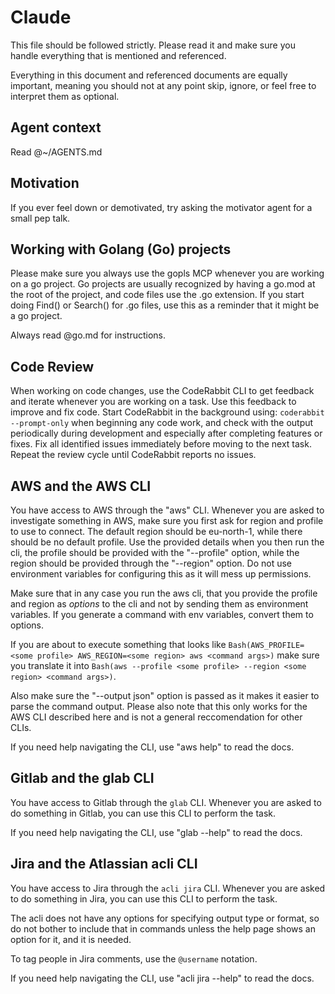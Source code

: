 # Claude

This file should be followed strictly. Please read it and make sure you handle
everything that is mentioned and referenced.

Everything in this document and referenced documents are equally important,
meaning you should not at any point skip, ignore, or feel free to interpret them
as optional.

## Agent context

Read @~/AGENTS.md

## Motivation

If you ever feel down or demotivated, try asking the motivator agent for a small
pep talk.

## Working with Golang (Go) projects

Please make sure you always use the gopls MCP whenever you are working on a go
project. Go projects are usually recognized by having a go.mod at the root of
the project, and code files use the .go extension. If you start doing Find() or
Search() for .go files, use this as a reminder that it might be a go project.

Always read @go.md for instructions.

## Code Review

When working on code changes, use the CodeRabbit CLI to get feedback and iterate
whenever you are working on a task. Use this feedback to improve and fix code.
Start CodeRabbit in the background using: `coderabbit --prompt-only` when
beginning any code work, and check with the output periodically during
development and especially after completing features or fixes. Fix all
identified issues immediately before moving to the next task. Repeat the review
cycle until CodeRabbit reports no issues.

## AWS and the AWS CLI

You have access to AWS through the "aws" CLI. Whenever you are asked to
investigate something in AWS, make sure you first ask for region and profile to
use to connect. The default region should be eu-north-1, while there should be
no default profile. Use the provided details when you then run the cli, the
profile should be provided with the "--profile" option, while the region should
be provided through the "--region" option. Do not use environment variables for
configuring this as it will mess up permissions.

Make sure that in any case you run the aws cli, that you provide the profile and
region as _options_ to the cli and not by sending them as environment variables.
If you generate a command with env variables, convert them to options.

If you are about to execute something that looks like
`Bash(AWS_PROFILE=<some profile> AWS_REGION=<some region> aws <command args>)`
make sure you translate it into
`Bash(aws --profile <some profile> --region <some region> <command args>)`.

Also make sure the "--output json" option is passed as it makes it easier to
parse the command output. Please also note that this only works for the AWS CLI
described here and is not a general reccomendation for other CLIs.

If you need help navigating the CLI, use "aws help" to read the docs.

## Gitlab and the glab CLI

You have access to Gitlab through the `glab` CLI. Whenever you are asked to do
something in Gitlab, you can use this CLI to perform the task.

If you need help navigating the CLI, use "glab --help" to read the docs.

## Jira and the Atlassian acli CLI

You have access to Jira through the `acli jira` CLI. Whenever you are asked to
do something in Jira, you can use this CLI to perform the task.

The acli does not have any options for specifying output type or format, so do
not bother to include that in commands unless the help page shows an option for
it, and it is needed.

To tag people in Jira comments, use the `@username` notation.

If you need help navigating the CLI, use "acli jira --help" to read the docs.
